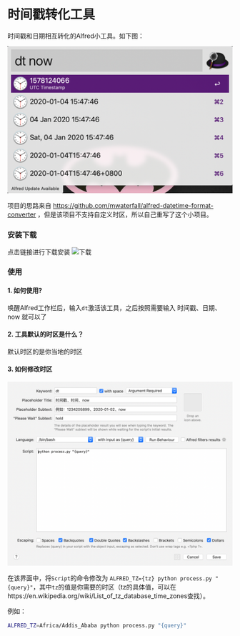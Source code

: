 # 时间戳转化工具

时间戳和日期相互转化的Alfred小工具。如下图：

![image-20200104154757755](https://github.com/BaskerShu/datetime_converter_workflow/blob/master/release/image-20200104154757755.png)

项目的思路来自 https://github.com/mwaterfall/alfred-datetime-format-converter ，但是该项目不支持自定义时区，所以自己重写了这个小项目。

### 安装下载

点击链接进行下载安装
![下载](https://raw.github.com/BaskerShu/datetime_converter_workflow/master/release/datetime_converter_workflow.alfredworkflow)

### 使用

#### 1. 如何使用?

唤醒Alfred工作栏后，输入`dt`激活该工具，之后按照需要输入 时间戳、日期、now 就可以了

#### 2. 工具默认的时区是什么？

默认时区的是你当地的时区

#### 3. 如何修改时区

![image-20200104155526853](https://github.com/BaskerShu/datetime_converter_workflow/blob/master/release/image-20200104155526853.png)

在该界面中，将`Script`的命令修改为 `ALFRED_TZ={tz} python process.py "{query}"`，其中`tz`的值是你需要的时区（tz的具体值，可以在https://en.wikipedia.org/wiki/List_of_tz_database_time_zones查找）。

例如：

```bash
ALFRED_TZ=Africa/Addis_Ababa python process.py "{query}"
```

